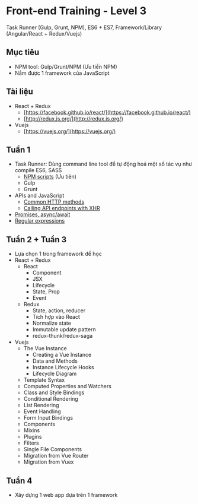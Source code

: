 # Front-end Training - Level 3
Task Runner (Gulp, Grunt, NPM), ES6 + ES7, Framework/Library (Angular/React + Redux/Vuejs)

## Mục tiêu
- NPM tool: Gulp/Grunt/NPM (Ưu tiển NPM)
- Nắm được 1 framework của JavaScript

## Tài liệu
- React + Redux
  - [https://facebook.github.io/react/](https://facebook.github.io/react/)
  - [http://redux.js.org/](http://redux.js.org/)
- Vuejs
  - [https://vuejs.org/](https://vuejs.org/)

## Tuần 1
- Task Runner: Dùng command line tool để tự động hoá một số tác vụ như compile ES6, SASS
  - [NPM scripts](https://www.sitepoint.com/beginners-guide-node-package-manager/) (Ưu tiên)
  - Gulp
  - Grunt
- APIs and JavaScript
  - [Common HTTP methods](https://www.w3schools.com/tags/ref_httpmethods.asp)
  - [Calling API endpoints with XHR](http://javascript.info/xmlhttprequest)
- [Promises, async/await](http://javascript.info/async)
- [Regular expressions](http://javascript.info/regular-expressions)

## Tuần 2 + Tuần 3
- Lựa chọn 1 trong framework để học
- React + Redux
  - React
    - Component
    - JSX
    - Lifecycle
    - State, Prop
    - Event
  - Redux
    - State, action, reducer
    - Tích hợp vào React
    - Normalize state
    - Immutable update pattern
    - redux-thunk/redux-saga
- Vuejs
  - The Vue Instance
    - Creating a Vue Instance
    - Data and Methods
    - Instance Lifecycle Hooks
    - Lifecycle Diagram
  - Template Syntax
  - Computed Properties and Watchers
  - Class and Style Bindings
  - Conditional Rendering
  - List Rendering
  - Event Handling
  - Form Input Bindings
  - Components
  - Mixins
  - Plugins
  - Filters
  - Single File Components
  - Migration from Vue Router
  - Migration from Vuex
## Tuần 4
- Xây dựng 1 web app dựa trên 1 framework
